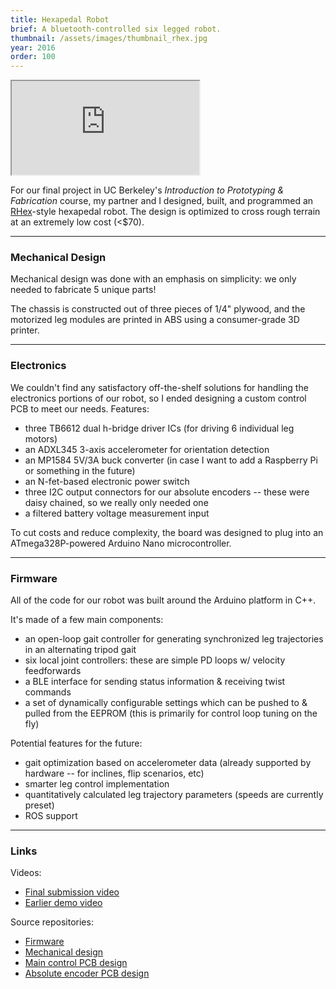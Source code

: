 ```yaml
---
title: Hexapedal Robot
brief: A bluetooth-controlled six legged robot.
thumbnail: /assets/images/thumbnail_rhex.jpg
year: 2016
order: 100
---
```


<iframe src="https://stl.brentyi.com/viewer/1483428675847" scrolling="no"></iframe>

For our final project in UC Berkeley's *Introduction to Prototyping & Fabrication* course, my partner and I designed, built, and programmed an [RHex](https://en.wikipedia.org/wiki/Rhex)-style hexapedal robot. The design is optimized to cross rough terrain at an extremely low cost (<$70).

---

### Mechanical Design

Mechanical design was done with an emphasis on simplicity: we only needed to fabricate 5 unique parts!

The chassis is constructed out of three pieces of 1/4" plywood, and the motorized leg modules are printed in ABS using a consumer-grade 3D printer.

---

### Electronics

We couldn't find any satisfactory off-the-shelf solutions for handling the electronics portions of our robot, so I ended designing a custom control PCB to meet our needs. Features:
- three TB6612 dual h-bridge driver ICs (for driving 6 individual leg motors)
- an ADXL345 3-axis accelerometer for orientation detection
- an MP1584 5V/3A buck converter (in case I want to add a Raspberry Pi or something in the future)
- an N-fet-based electronic power switch
- three I2C output connectors for our absolute encoders -- these were daisy chained, so we really only needed one
- a filtered battery voltage measurement input

To cut costs and reduce complexity, the board was designed to plug into an ATmega328P-powered Arduino Nano microcontroller.

---

### Firmware

All of the code for our robot was built around the Arduino platform in C++.

It's made of a few main components:
- an open-loop gait controller for generating synchronized leg trajectories in an alternating tripod gait
- six local joint controllers: these are simple PD loops w/ velocity feedforwards
- a BLE interface for sending status information & receiving twist commands
- a set of dynamically configurable settings which can be pushed to & pulled from the EEPROM (this is primarily for control loop tuning on the fly)

Potential features for the future:
- gait optimization based on accelerometer data (already supported by hardware --  for inclines, flip scenarios, etc)
- smarter leg control implementation
- quantitatively calculated leg trajectory parameters (speeds are currently preset)
- ROS support

---

### Links

Videos:
- [Final submission video](https://www.youtube.com/watch?v=aiBIEI0JHwY)
- [Earlier demo video](https://www.youtube.com/watch?v=FYNiEJGiTPM)

Source repositories:
- [Firmware](https://github.com/brentyi/sparky_firmware)
- [Mechanical design](https://github.com/nanditapiyer/sparky_mechanical)
- [Main control PCB design](https://github.com/brentyi/sparky_electronics)
- [Absolute encoder PCB design](https://github.com/brentyi/as5048b_breakout)
